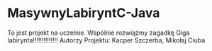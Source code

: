 # MasywnyLabiryntC-Java
To jest projekt na uczelnie. Wspólnie rozwiążmy zagadkę Giga labirynta!!!!!!!!!!!!!!
Autorzy Projektu: Kacper Szczerba, Mikołaj Ciuba
